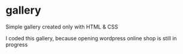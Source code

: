 # gallery
Simple gallery created only with HTML &amp; CSS

I coded this gallery, because opening wordpress online shop is still in progress
